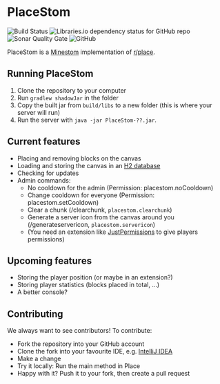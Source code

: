 # PlaceStom
![Build Status](https://img.shields.io/github/workflow/status/WeiiswurstDev/PlaceStom/Java%20CI%20with%20Gradle?style=for-the-badge)
![Libraries.io dependency status for GitHub repo](https://img.shields.io/librariesio/github/weiiswurstdev/PlaceStom?style=for-the-badge)
![Sonar Quality Gate](https://img.shields.io/sonar/quality_gate/WeiiswurstDev_PlaceStom?server=https%3A%2F%2Fsonarcloud.io&sonarVersion=8.9&style=for-the-badge)
![GitHub](https://img.shields.io/github/license/WeiiswurstDev/PlaceStom?style=for-the-badge)

PlaceStom is a [Minestom](https://github.com/Minestom/Minestom) implementation of [r/place](https://www.reddit.com/r/place/).

## Running PlaceStom
1. Clone the repository to your computer
2. Run ``gradlew shadowJar`` in the folder
3. Copy the built jar from ``build/libs`` to a new folder (this is where your server will run)
4. Run the server with ``java -jar PlaceStom-??.jar``.

## Current features
* Placing and removing blocks on the canvas
* Loading and storing the canvas in an [H2 database](https://h2database.com/html/main.html)
* Checking for updates
* Admin commands:
  * No cooldown for the admin (Permission: placestom.noCooldown)
  * Change cooldown for everyone (Permission: placestom.setCooldown)
  * Clear a chunk (/clearchunk, `placestom.clearchunk`)
  * Generate a server icon from the canvas around you (/generateservericon, `placestom.servericon`)
  * (You need an extension like [JustPermissions](https://github.com/JustDoom/JustPermissions) to give players permissions)

## Upcoming features
* Storing the player position (or maybe in an extension?)
* Storing player statistics (blocks placed in total, ...)
* A better console?

## Contributing
We always want to see contributors! To contribute:
* Fork the repository into your GitHub account
* Clone the fork into your favourite IDE, e.g. [IntelliJ IDEA](https://www.jetbrains.com/idea/)
* Make a change
* Try it locally: Run the main method in Place
* Happy with it? Push it to your fork, then create a pull request
